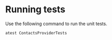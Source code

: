 # Running tests

Use the following command to run the unit tests.

```
atest ContactsProviderTests
```
